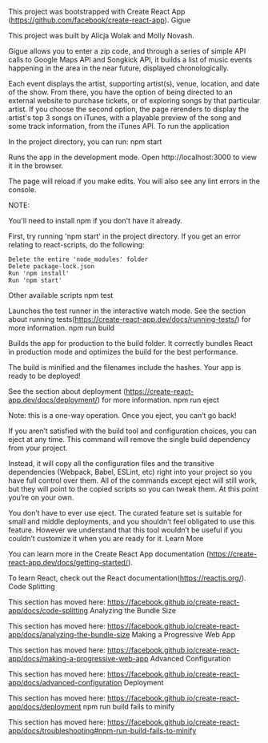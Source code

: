 This project was bootstrapped with Create React App (https://github.com/facebook/create-react-app).
Gigue

This project was built by Alicja Wolak and Molly Novash.

Gigue allows you to enter a zip code, and through a series of simple API calls to Google Maps API and Songkick API, it builds a list of music events happening in the area in the near future, displayed chronologically.

Each event displays the artist, supporting artist(s), venue, location, and date of the show. From there, you have the option of being directed to an external website to purchase tickets, or of exploring songs by that particular artist. If you choose the second option, the page rerenders to display the artist's top 3 songs on iTunes, with a playable preview of the song and some track information, from the iTunes API.
To run the application

In the project directory, you can run:
npm start

Runs the app in the development mode.
Open http://localhost:3000 to view it in the browser.

The page will reload if you make edits.
You will also see any lint errors in the console.

NOTE:

You'll need to install npm if you don't have it already.

First, try running 'npm start' in the project directory. If you get an error relating to react-scripts, do the following:

    Delete the entire 'node_modules' folder
    Delete package-lock.json
    Run 'npm install'
    Run 'npm start'

Other available scripts
npm test

Launches the test runner in the interactive watch mode.
See the section about running tests(https://create-react-app.dev/docs/running-tests/) for more information.
npm run build

Builds the app for production to the build folder.
It correctly bundles React in production mode and optimizes the build for the best performance.

The build is minified and the filenames include the hashes.
Your app is ready to be deployed!

See the section about deployment (https://create-react-app.dev/docs/deployment/) for more information.
npm run eject

Note: this is a one-way operation. Once you eject, you can’t go back!

If you aren’t satisfied with the build tool and configuration choices, you can eject at any time. This command will remove the single build dependency from your project.

Instead, it will copy all the configuration files and the transitive dependencies (Webpack, Babel, ESLint, etc) right into your project so you have full control over them. All of the commands except eject will still work, but they will point to the copied scripts so you can tweak them. At this point you’re on your own.

You don’t have to ever use eject. The curated feature set is suitable for small and middle deployments, and you shouldn’t feel obligated to use this feature. However we understand that this tool wouldn’t be useful if you couldn’t customize it when you are ready for it.
Learn More

You can learn more in the Create React App documentation (https://create-react-app.dev/docs/getting-started/).

To learn React, check out the React documentation(https://reactjs.org/).
Code Splitting

This section has moved here: https://facebook.github.io/create-react-app/docs/code-splitting
Analyzing the Bundle Size

This section has moved here: https://facebook.github.io/create-react-app/docs/analyzing-the-bundle-size
Making a Progressive Web App

This section has moved here: https://facebook.github.io/create-react-app/docs/making-a-progressive-web-app
Advanced Configuration

This section has moved here: https://facebook.github.io/create-react-app/docs/advanced-configuration
Deployment

This section has moved here: https://facebook.github.io/create-react-app/docs/deployment
npm run build fails to minify

This section has moved here: https://facebook.github.io/create-react-app/docs/troubleshooting#npm-run-build-fails-to-minify